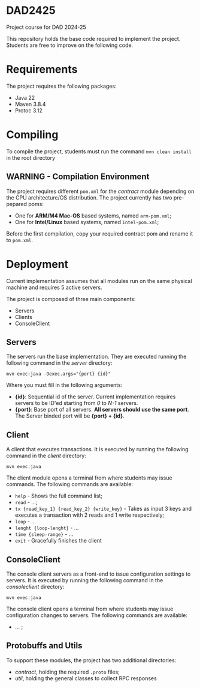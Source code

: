 # DAD2425
Project course for DAD 2024-25

This repository holds the base code required to implement the project. Students are free to improve on the following code.

# Requirements

The project requires the following packages:

- Java 22
- Maven 3.8.4
- Protoc 3.12

# Compiling

To compile the project, students must run the command
`mvn clean install` in the root directory

## **WARNING - Compilation Environment**

The project requires different `pom.xml` for the *contract* module depending on the CPU architecture/OS distribution. 
The project currently has two pre-pepared poms:
- One for **ARM/M4 Mac-OS** based systems, named `arm-pom.xml`;
- One for **Intel/Linux** based systems, named `intel-pom.xml`;

Before the first compilation, copy your required contract pom and rename it to `pom.xml`.

# Deployment

Current implementation assumes that all modules run on the same physical machine and requires 5 active servers. 

The project is composed of three main components:
- Servers
- Clients
- ConsoleClient


## Servers

The servers run the base implementation. They are executed running the following command in the *server* directory:

`mvn exec:java -Dexec.args="{port} {id}"`

Where you must fill in the following arguments:
- **{id}**: Sequential id of the server. Current implementation requires servers to be ID'ed starting from *0* to *N-1* servers.
- **{port}**: Base port of all servers. **All servers should use the same port**. The Server binded port will be  **{port} + {id}**. 

## Client

A client that executes transactions. It is executed by running the following command in the *client* directory:

`mvn exec:java`

The client module opens a terminal from where students may issue commands. The following commands are available:
- `help` - Shows the full command list;
- `read` - ...;
- `tx {read_key_1} {read_key_2} {write_key}` - Takes as input 3 keys and executes a transaction with 2 reads and 1 write respectively;
- `loop` - ...
- `lenght {loop-lenght}` - ...
- `time {sleep-range}` - ...
- `exit` - Gracefully finishes the client

## ConsoleClient

The console client servers as a front-end to issue configuration settings to servers. It is executed by running the following command in the *consoleclient* directory:

`mvn exec:java`

The console client opens a terminal from where students may issue configuration changes to servers. The following commands are available:
- ... ;

## Protobuffs and Utils

To support these modules, the project has two additional directories:
- *contract*, holding the required `.proto` files;
- *util*, holding the general classes to collect RPC responses
